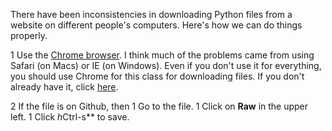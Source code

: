 There have been inconsistencies in downloading Python files from a website on different people's computers. Here's
how we can do things properly. 

1 Use the [Chrome browser](https://www.google.com/chrome/browser/desktop/). I think much of the problems
came from using Safari (on Macs) or IE (on Windows). Even if you don't use it for everything, you should use
Chrome for this class for downloading files. If you don't already have it, click [here](https://www.google.com/chrome/browser/desktop/).

2 If the file is on Github, then
  1 Go to the file.
  1 Click on **Raw** in the upper left.
  1 Click *h*Ctrl-s** to save.

